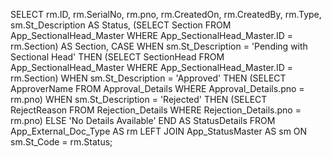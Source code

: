 SELECT 
    rm.ID,
    rm.SerialNo,
    rm.pno,
    rm.CreatedOn,
    rm.CreatedBy,
    rm.Type,
    sm.St_Description AS Status,
    (SELECT Section FROM App_SectionalHead_Master WHERE App_SectionalHead_Master.ID = rm.Section) AS Section,
    CASE 
        WHEN sm.St_Description = 'Pending with Sectional Head' THEN 
            (SELECT SectionHead FROM App_SectionalHead_Master WHERE App_SectionalHead_Master.ID = rm.Section)
        WHEN sm.St_Description = 'Approved' THEN 
            (SELECT ApproverName FROM Approval_Details WHERE Approval_Details.pno = rm.pno)
        WHEN sm.St_Description = 'Rejected' THEN 
            (SELECT RejectReason FROM Rejection_Details WHERE Rejection_Details.pno = rm.pno)
        ELSE 
            'No Details Available'
    END AS StatusDetails
FROM 
    App_External_Doc_Type AS rm
LEFT JOIN 
    App_StatusMaster AS sm 
ON 
    sm.St_Code = rm.Status;
